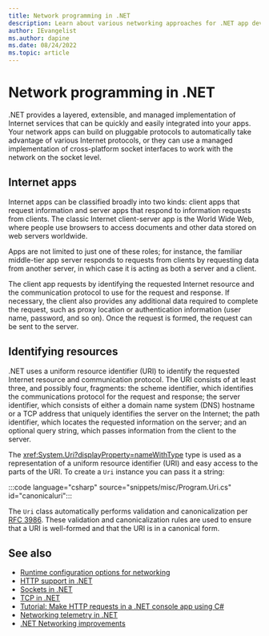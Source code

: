 ```yaml
---
title: Network programming in .NET
description: Learn about various networking approaches for .NET app development.
author: IEvangelist
ms.author: dapine
ms.date: 08/24/2022
ms.topic: article
---
```


# Network programming in .NET

.NET provides a layered, extensible, and managed implementation of Internet services that can be quickly and easily integrated into your apps. Your network apps can build on pluggable protocols to automatically take advantage of various Internet protocols, or they can use a managed implementation of cross-platform socket interfaces to work with the network on the socket level.

## Internet apps

Internet apps can be classified broadly into two kinds: client apps that request information and server apps that respond to information requests from clients. The classic Internet client-server app is the World Wide Web, where people use browsers to access documents and other data stored on web servers worldwide.

Apps are not limited to just one of these roles; for instance, the familiar middle-tier app server responds to requests from clients by requesting data from another server, in which case it is acting as both a server and a client.

The client app requests by identifying the requested Internet resource and the communication protocol to use for the request and response. If necessary, the client also provides any additional data required to complete the request, such as proxy location or authentication information (user name, password, and so on). Once the request is formed, the request can be sent to the server.

## Identifying resources

.NET uses a uniform resource identifier (URI) to identify the requested Internet resource and communication protocol. The URI consists of at least three, and possibly four, fragments: the scheme identifier, which identifies the communications protocol for the request and response; the server identifier, which consists of either a domain name system (DNS) hostname or a TCP address that uniquely identifies the server on the Internet; the path identifier, which locates the requested information on the server; and an optional query string, which passes information from the client to the server.

The <xref:System.Uri?displayProperty=nameWithType> type is used as a representation of a uniform resource identifier (URI) and easy access to the parts of the URI. To create a `Uri` instance you can pass it a string:

:::code language="csharp" source="snippets/misc/Program.Uri.cs" id="canonicaluri":::

The `Uri` class automatically performs validation and canonicalization per [RFC 3986](https://datatracker.ietf.org/doc/html/rfc3986). These validation and canonicalization rules are used to ensure that a URI is well-formed and that the URI is in a canonical form.

## See also

- [Runtime configuration options for networking](../../core/runtime-config/networking.md)
- [HTTP support in .NET](http/http-overview.md)
- [Sockets in .NET](sockets/sockets-overview.md)
- [TCP in .NET](sockets/tcp-classes.md)
- [Tutorial: Make HTTP requests in a .NET console app using C#](../../csharp/tutorials/console-webapiclient.md)
- [Networking telemetry in .NET](telemetry/overview.md)
- [.NET Networking improvements](https://devblogs.microsoft.com/dotnet/dotnet-6-networking-improvements)

